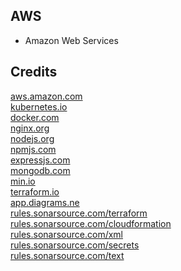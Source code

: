 AWS
---

- Amazon Web Services

Credits
-------
[aws.amazon.com](https://aws.amazon.com/)  
[kubernetes.io](https://kubernetes.io/)  
[docker.com](https://docker.com/)  
[nginx.org](https://nginx.org/)  
[nodejs.org](https://nodejs.org/)  
[npmjs.com](https://npmjs.com/)  
[expressjs.com](https://expressjs.com/)  
[mongodb.com](https://mongodb.com/)  
[min.io](https://min.io/)  
[terraform.io](https://terraform.io/)  
[app.diagrams.ne](https://app.diagrams.net/)  
[rules.sonarsource.com/terraform](https://rules.sonarsource.com/terraform/)  
[rules.sonarsource.com/cloudformation](https://rules.sonarsource.com/cloudformation/)  
[rules.sonarsource.com/xml](https://rules.sonarsource.com/xml/)  
[rules.sonarsource.com/secrets](https://rules.sonarsource.com/secrets/)  
[rules.sonarsource.com/text](https://rules.sonarsource.com/text/)
